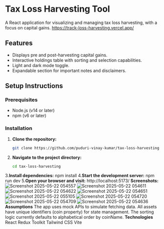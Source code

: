 # Tax Loss Harvesting Tool

A React application for visualizing and managing tax loss harvesting, with a focus on capital gains.
https://track-loss-harvesting.vercel.app/
## Features

- Displays pre and post-harvesting capital gains.
- Interactive holdings table with sorting and selection capabilities.
- Light and dark mode toggle.
- Expandable section for important notes and disclaimers.

## Setup Instructions
### Prerequisites

- Node.js (v14 or later)
- npm (v6 or later)
### Installation
1. **Clone the repository:**
   ```bash
   git clone https://github.com/puduri-vinay-kumar/tax-loss-harvesting/
2. **Navigate to the project directory:**
   ```bash
   cd tax-loss-harvesting
3.**Install dependencies:**
  npm install
4.**Start the development server:**
npm run dev
5.**Open your browser and visit:**
http://localhost:5173/
**Screenshots:**
![Screenshot 2025-05-22 054557](https://github.com/user-attachments/assets/b72029d8-3438-4412-aba0-df754554246b)
![Screenshot 2025-05-22 054611](https://github.com/user-attachments/assets/4326b8f9-1cb6-4a22-bb1d-3b28ab281c26)
![Screenshot 2025-05-22 054622](https://github.com/user-attachments/assets/1d65ed0a-4055-451b-a223-a1e16b5325fc)
![Screenshot 2025-05-22 054651](https://github.com/user-attachments/assets/027cb04c-d316-4055-866e-27d3b1a0cd25)
![Screenshot 2025-05-22 055105](https://github.com/user-attachments/assets/b522eb54-f387-4752-a80a-9c8a643bbbda)
![Screenshot 2025-05-22 054720](https://github.com/user-attachments/assets/d2996e32-60d1-4225-b447-b9a32d27ab47)
![Screenshot 2025-05-22 054709](https://github.com/user-attachments/assets/ffe00d13-106e-4ce8-b98a-578a612d7027)
![Screenshot 2025-05-22 054636](https://github.com/user-attachments/assets/aca45b5a-98f4-4d0e-8d76-d26588dcbae0)
**Assumptions**
The app uses mock APIs to simulate fetching data.
All assets have unique identifiers (coin property) for state management.
The sorting logic currently defaults to alphabetical order by coinName.
**Technologies**
React
Redux Toolkit
Tailwind CSS
Vite


